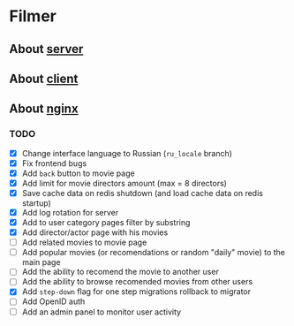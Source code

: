 # Filmer

## About [server](./server/README.md)

## About [client](./client/README.md)

## About [nginx](./nginx/README.md)

### TODO

- [x] Change interface language to Russian (`ru_locale` branch)
- [x] Fix frontend bugs
- [x] Add `back` button to movie page
- [x] Add limit for movie directors amount (max = 8 directors)
- [x] Save cache data on redis shutdown (and load cache data on redis startup)
- [x] Add log rotation for server
- [x] Add to user category pages filter by substring
- [x] Add director/actor page with his movies
- [ ] Add related movies to movie page
- [ ] Add popular movies (or recomendations or random "daily" movie) to the main page
- [ ] Add the ability to recomend the movie to another user
- [ ] Add the ability to browse recomended movies from other users
- [x] Add `step-down` flag for one step migrations rollback to migrator
- [ ] Add OpenID auth
- [ ] Add an admin panel to monitor user activity
